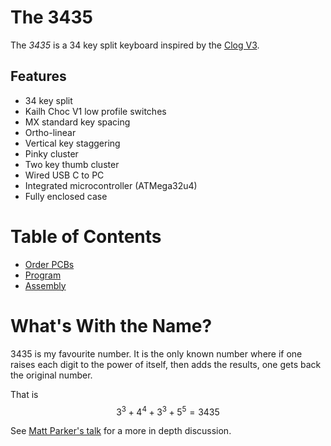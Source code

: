 # The 3435
The *3435* is a 34 key split keyboard inspired by the [Clog V3](https://sammohr.dev/keyboards).

## Features
* 34 key split
* Kailh Choc V1 low profile switches
* MX standard key spacing
* Ortho-linear
* Vertical key staggering
* Pinky cluster
* Two key thumb cluster
* Wired USB C to PC
* Integrated microcontroller (ATMega32u4)
* Fully enclosed case

# Table of Contents
* [Order PCBs](./instructions/order.md)
* [Program](./instructions/program.md)
* [Assembly](./instructions/build.md)

# What's With the Name?
3435 is my favourite number.
It is the only known number where if one raises each digit to the power of itself, then adds the results, one gets back the original number.

That is <br/>
$$3^3 + 4^4 + 3^3 + 5^5 = 3435$$

See [Matt Parker's talk](https://www.youtube.com/watch?v=wt5cRQY8F30) for a more in depth discussion.
